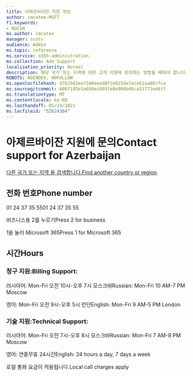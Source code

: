 ```yaml
---
title: 아제르바이잔 지원 정보
author: cmcatee-MSFT
f1.keywords:
- NOCSH
ms.author: cmcatee
manager: scotv
audience: Admin
ms.topic: reference
ms.service: o365-administration
ms.collection: Adm_Support
localization_priority: Normal
description: 해당 국가 또는 지역에 대한 고객 지원에 문의하는 방법을 배워야 합니다.
ROBOTS: NOINDEX, NOFOLLOW
ms.openlocfilehash: 4762942ee7340eead0f1e025de7ace61aa00cfca
ms.sourcegitcommit: 686f192e1a650ec805fe8e908b46ca51771ed41f
ms.translationtype: MT
ms.contentlocale: ko-KR
ms.lasthandoff: 05/24/2021
ms.locfileid: "52624304"
---
```

# <a name="contact-support-for-azerbaijan"></a><span data-ttu-id="9e215-103">아제르바이잔 지원에 문의</span><span class="sxs-lookup"><span data-stu-id="9e215-103">Contact support for Azerbaijan</span></span>

<span data-ttu-id="9e215-104">[다른 국가 또는 지역 을 검색합니다.](../../business-video/get-help-support.md)</span><span class="sxs-lookup"><span data-stu-id="9e215-104">[Find another country or region](../../business-video/get-help-support.md).</span></span>

## <a name="phone-number"></a><span data-ttu-id="9e215-105">전화 번호</span><span class="sxs-lookup"><span data-stu-id="9e215-105">Phone number</span></span>
<span data-ttu-id="9e215-106">01 24 37 35 55</span><span class="sxs-lookup"><span data-stu-id="9e215-106">01 24 37 35 55</span></span>

<span data-ttu-id="9e215-107">비즈니스용 2를 누르기</span><span class="sxs-lookup"><span data-stu-id="9e215-107">Press 2 for business</span></span>

<span data-ttu-id="9e215-108">1을 눌러 Microsoft 365</span><span class="sxs-lookup"><span data-stu-id="9e215-108">Press 1 for Microsoft 365</span></span>

## <a name="hours"></a><span data-ttu-id="9e215-109">시간</span><span class="sxs-lookup"><span data-stu-id="9e215-109">Hours</span></span>
### <a name="billing-support"></a><span data-ttu-id="9e215-110">청구 지원:</span><span class="sxs-lookup"><span data-stu-id="9e215-110">Billing Support:</span></span>

<span data-ttu-id="9e215-111">러시아어: Mon-Fri 오전 10시-오후 7시 모스크바</span><span class="sxs-lookup"><span data-stu-id="9e215-111">Russian: Mon-Fri 10 AM-7 PM Moscow</span></span>

<span data-ttu-id="9e215-112">영어: Mon-Fri 오전 9시-오후 5시 런던</span><span class="sxs-lookup"><span data-stu-id="9e215-112">English: Mon-Fri 9 AM-5 PM London</span></span>

### <a name="technical-support"></a><span data-ttu-id="9e215-113">기술 지원:</span><span class="sxs-lookup"><span data-stu-id="9e215-113">Technical Support:</span></span>

<span data-ttu-id="9e215-114">러시아어: Mon-Fri 오전 7시-오후 8시 모스크바</span><span class="sxs-lookup"><span data-stu-id="9e215-114">Russian: Mon-Fri 7 AM-8 PM Moscow</span></span>

<span data-ttu-id="9e215-115">영어: 연중무휴 24시간</span><span class="sxs-lookup"><span data-stu-id="9e215-115">English: 24 hours a day, 7 days a week</span></span>

<span data-ttu-id="9e215-116">로컬 통화 요금이 적용됩니다.</span><span class="sxs-lookup"><span data-stu-id="9e215-116">Local call charges apply</span></span>
